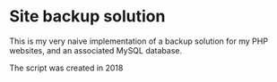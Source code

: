 # Site backup solution

This is my very naive implementation of a backup solution for my
PHP websites, and an associated MySQL database.

The script was created in 2018

